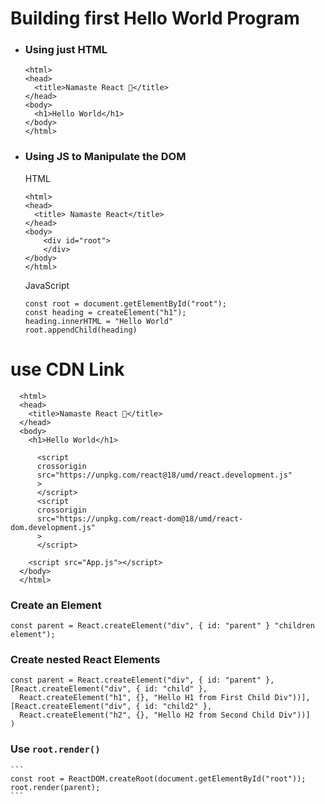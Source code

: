 # Building first Hello World Program

- ### Using just HTML

  ```
  <html>
  <head>
    <title>Namaste React 🙏</title>
  </head>
  <body>
    <h1>Hello World</h1>
  </body>
  </html>
  ```

- ### Using JS to Manipulate the DOM

  HTML

  ```
  <html>
  <head>
    <title> Namaste React</title>
  </head>
  <body>
      <div id="root">
      </div>
  </body>
  </html>
  ```

  JavaScript

  ```
  const root = document.getElementById("root");
  const heading = createElement("h1");
  heading.innerHTML = "Hello World"
  root.appendChild(heading)

  ```

# use CDN Link

```
  <html>
  <head>
    <title>Namaste React 🙏</title>
  </head>
  <body>
    <h1>Hello World</h1>

      <script
      crossorigin
      src="https://unpkg.com/react@18/umd/react.development.js"
      >
      </script>
      <script
      crossorigin
      src="https://unpkg.com/react-dom@18/umd/react-dom.development.js"
      >
      </script>

    <script src="App.js"></script>
  </body>
  </html>
```

### Create an Element

```
const parent = React.createElement("div", { id: "parent" } "children element");
```

### Create nested React Elements

```
const parent = React.createElement("div", { id: "parent" },
[React.createElement("div", { id: "child" },
  React.createElement("h1", {}, "Hello H1 from First Child Div"))],
[React.createElement("div", { id: "child2" }, 
  React.createElement("h2", {}, "Hello H2 from Second Child Div"))]
)
```
### Use ```root.render()```
    
    ```
    const root = ReactDOM.createRoot(document.getElementById("root"));
    root.render(parent);
    ```